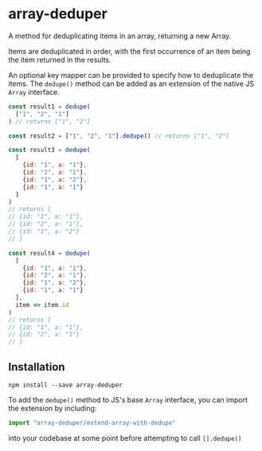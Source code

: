 # array-deduper
A method for deduplicating items in an array, returning a new Array.

Items are deduplicated in order, with the first occurrence of an item being the item returned in the results.

An optional key mapper can be provided to specify how to deduplicate the items. 
The `dedupe()` method can be added as an extension of the native JS `Array` interface. 

```js
const result1 = dedupe(
  ["1", "2", "1"]
) // returns ["1", "2"]

const result2 = ["1", "2", "1"].dedupe() // returns ["1", "2"]

const result3 = dedupe(
  [
    {id: "1", a: "1"},
    {id: "2", a: "1"},
    {id: "1", a: "2"},
    {id: "1", a: "1"}
  ]
)
// returns [
// {id: "1", a: "1"}, 
// {id: "2", a: "1"},
// {id: "1", a: "2"}
// ]

const result4 = dedupe(
  [ 
    {id: "1", a: "1"}, 
    {id: "2", a: "1"}, 
    {id: "1", a: "2"},
    {id: "1", a: "1"} 
  ], 
  item => item.id
) 
// returns [
// {id: "1", a: "1"}, 
// {id: "2", a: "1"}
// ]


```

## Installation

```shell
npm install --save array-deduper
```

To add the `dedupe()` method to JS's base `Array` interface, you can import the extension by including:

```js
import "array-deduper/extend-array-with-dedupe"
```

into your codebase at some point before attempting to call `[].dedupe()`



